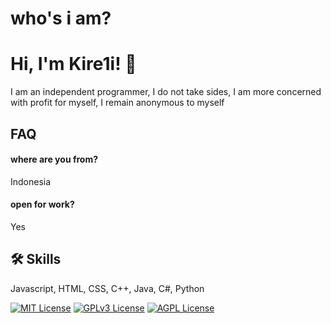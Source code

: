 
# who's i am?

# Hi, I'm Kire1i! 👋

I am an independent programmer, I do not take sides, I am more concerned with profit for myself, I remain anonymous to myself


## FAQ

#### where are you from?

Indonesia

#### open for work?

Yes






## 🛠 Skills
Javascript, HTML, CSS, C++, Java, C#, Python

[![MIT License](https://img.shields.io/badge/License-MIT-green.svg)](https://choosealicense.com/licenses/mit/)
[![GPLv3 License](https://img.shields.io/badge/License-GPL%20v3-yellow.svg)](https://opensource.org/licenses/)
[![AGPL License](https://img.shields.io/badge/license-AGPL-blue.svg)](http://www.gnu.org/licenses/agpl-3.0)
